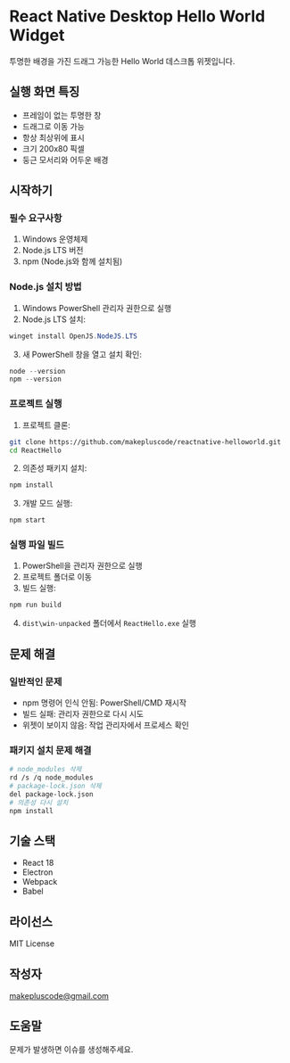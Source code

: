 # React Native Desktop Hello World Widget

투명한 배경을 가진 드래그 가능한 Hello World 데스크톱 위젯입니다.

## 실행 화면 특징
- 프레임이 없는 투명한 창
- 드래그로 이동 가능
- 항상 최상위에 표시
- 크기 200x80 픽셀
- 둥근 모서리와 어두운 배경

## 시작하기

### 필수 요구사항

1. Windows 운영체제
2. Node.js LTS 버전
3. npm (Node.js와 함께 설치됨)

### Node.js 설치 방법

1. Windows PowerShell 관리자 권한으로 실행
2. Node.js LTS 설치:
```powershell
winget install OpenJS.NodeJS.LTS
```
3. 새 PowerShell 창을 열고 설치 확인:
```powershell
node --version
npm --version
```

### 프로젝트 실행

1. 프로젝트 클론:
```bash
git clone https://github.com/makepluscode/reactnative-helloworld.git
cd ReactHello
```

2. 의존성 패키지 설치:
```bash
npm install
```

3. 개발 모드 실행:
```bash
npm start
```

### 실행 파일 빌드

1. PowerShell을 관리자 권한으로 실행
2. 프로젝트 폴더로 이동
3. 빌드 실행:
```powershell
npm run build
```
4. `dist\win-unpacked` 폴더에서 `ReactHello.exe` 실행

## 문제 해결

### 일반적인 문제
- npm 명령어 인식 안됨: PowerShell/CMD 재시작
- 빌드 실패: 관리자 권한으로 다시 시도
- 위젯이 보이지 않음: 작업 관리자에서 프로세스 확인

### 패키지 설치 문제 해결
```bash
# node_modules 삭제
rd /s /q node_modules
# package-lock.json 삭제
del package-lock.json
# 의존성 다시 설치
npm install
```

## 기술 스택
- React 18
- Electron
- Webpack
- Babel

## 라이선스
MIT License

## 작성자
makepluscode@gmail.com

## 도움말
문제가 발생하면 이슈를 생성해주세요.
